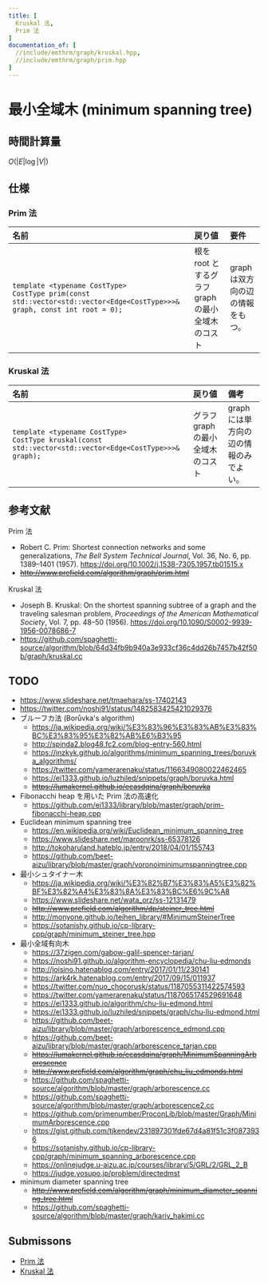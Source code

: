 ```yaml
---
title: [
  Kruskal 法,
  Prim 法
]
documentation_of: [
  //include/emthrm/graph/kruskal.hpp,
  //include/emthrm/graph/prim.hpp
]
---
```


# 最小全域木 (minimum spanning tree)


## 時間計算量

$O(\lvert E \rvert \log{\lvert V \rvert})$


## 仕様

### Prim 法

|名前|戻り値|要件|
|:--|:--|:--|
|`template <typename CostType>`<br>`CostType prim(const std::vector<std::vector<Edge<CostType>>>& graph, const int root = 0);`|根を $\mathrm{root}$ とするグラフ $\mathrm{graph}$ の最小全域木のコスト|$\mathrm{graph}$ は双方向の辺の情報をもつ。|


### Kruskal 法

|名前|戻り値|備考|
|:--|:--|:--|
|`template <typename CostType>`<br>`CostType kruskal(const std::vector<std::vector<Edge<CostType>>>& graph);`|グラフ $\mathrm{graph}$ の最小全域木のコスト|$\mathrm{graph}$ には単方向の辺の情報のみでよい。|


## 参考文献

Prim 法
- Robert C. Prim: Shortest connection networks and some generalizations, *The Bell System Technical Journal*, Vol. 36, No. 6, pp. 1389–1401 (1957). https://doi.org/10.1002/j.1538-7305.1957.tb01515.x
- ~~http://www.prefield.com/algorithm/graph/prim.html~~

Kruskal 法
- Joseph B. Kruskal: On the shortest spanning subtree of a graph and the traveling salesman problem, *Proceedings of the American Mathematical Society*, Vol. 7, pp. 48–50 (1956). https://doi.org/10.1090/S0002-9939-1956-0078686-7
- https://github.com/spaghetti-source/algorithm/blob/64d34fb9b940a3e933cf36c4dd26b7457b42f50b/graph/kruskal.cc


## TODO

- https://www.slideshare.net/tmaehara/ss-17402143
- https://twitter.com/noshi91/status/1482583425421029376
- ブルーフカ法 (Borůvka's algorithm)
  - https://ja.wikipedia.org/wiki/%E3%83%96%E3%83%AB%E3%83%BC%E3%83%95%E3%82%AB%E6%B3%95
  - http://spinda2.blog48.fc2.com/blog-entry-560.html
  - https://inzkyk.github.io/algorithms/minimum_spanning_trees/boruvka_algorithms/
  - https://twitter.com/yamerarenaku/status/1166349080022462465
  - https://ei1333.github.io/luzhiled/snippets/graph/boruvka.html
  - ~~https://lumakernel.github.io/ecasdqina/graph/boruvka~~
- Fibonacchi heap を用いた Prim 法の高速化
  - https://github.com/ei1333/library/blob/master/graph/prim-fibonacchi-heap.cpp
- Euclidean minimum spanning tree
  - https://en.wikipedia.org/wiki/Euclidean_minimum_spanning_tree
  - https://www.slideshare.net/maroonrk/ss-65378126
  - http://tokoharuland.hateblo.jp/entry/2018/04/01/155743
  - https://github.com/beet-aizu/library/blob/master/graph/voronoiminimumspanningtree.cpp
- 最小シュタイナー木
  - https://ja.wikipedia.org/wiki/%E3%82%B7%E3%83%A5%E3%82%BF%E3%82%A4%E3%83%8A%E3%83%BC%E6%9C%A8
  - https://www.slideshare.net/wata_orz/ss-12131479
  - ~~http://www.prefield.com/algorithm/dp/steiner_tree.html~~
  - http://monyone.github.io/teihen_library/#MinimumSteinerTree
  - https://sotanishy.github.io/cp-library-cpp/graph/minimum_steiner_tree.hpp
- 最小全域有向木
  - https://37zigen.com/gabow-galil-spencer-tarjan/
  - https://noshi91.github.io/algorithm-encyclopedia/chu-liu-edmonds
  - http://joisino.hatenablog.com/entry/2017/01/11/230141
  - https://ark4rk.hatenablog.com/entry/2017/09/15/011937
  - https://twitter.com/nuo_chocorusk/status/1187055311422574593
  - https://twitter.com/yamerarenaku/status/1187065174529691648
  - https://ei1333.github.io/algorithm/chu-liu-edmond.html
  - https://ei1333.github.io/luzhiled/snippets/graph/chu-liu-edmond.html
  - https://github.com/beet-aizu/library/blob/master/graph/arborescence_edmond.cpp
  - https://github.com/beet-aizu/library/blob/master/graph/arborescence_tarjan.cpp
  - ~~https://lumakernel.github.io/ecasdqina/graph/MinimumSpanningArborescence~~
  - ~~http://www.prefield.com/algorithm/graph/chu_liu_edmonds.html~~
  - https://github.com/spaghetti-source/algorithm/blob/master/graph/arborescence.cc
  - https://github.com/spaghetti-source/algorithm/blob/master/graph/arborescence2.cc
  - https://github.com/primenumber/ProconLib/blob/master/Graph/MinimumArborescence.cpp
  - https://gist.github.com/tjkendev/231897301fde67d4a81f51c3f0873936
  - https://sotanishy.github.io/cp-library-cpp/graph/minimum_spanning_arborescence.cpp
  - https://onlinejudge.u-aizu.ac.jp/courses/library/5/GRL/2/GRL_2_B
  - https://judge.yosupo.jp/problem/directedmst
- minimum diameter spanning tree
  - ~~http://www.prefield.com/algorithm/graph/minimum_diameter_spanning_tree.html~~
  - https://github.com/spaghetti-source/algorithm/blob/master/graph/kariv_hakimi.cc


## Submissons

- [Prim 法](https://onlinejudge.u-aizu.ac.jp/solutions/problem/GRL_2_A/review/4083632/emthrm/C++14)
- [Kruskal 法](https://onlinejudge.u-aizu.ac.jp/solutions/problem/GRL_2_A/review/4083639/emthrm/C++14)
